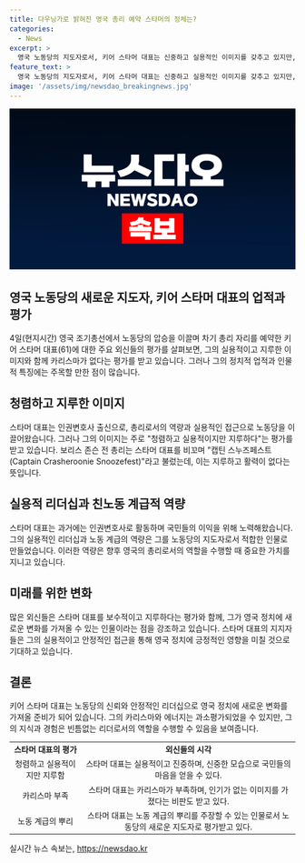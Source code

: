 ```yaml
---
title: 다우닝가로 밝혀진 영국 총리 예약 스타머의 정체는?
categories:
  - News
excerpt: >
  영국 노동당의 지도자로서, 키어 스타머 대표는 신중하고 실용적인 이미지를 갖추고 있지만, 일부에서는 카리스마가 부족하다는 비판을 받고 있다. 스타머 대표는 경제 성장과 사회 정의를 함께 추구하는 중도파로 평가받고 있으며, 노동당의 강화를 위해 다각도로 노력해왔다. 그러나 그의 조심성과 지루함은 일각에서는 부정적으로 평가되기도 했다. 스타머 대표는 실용주의적인 입장을 고수하며 국가 안보와 경제 발전을 중시하고 있지만, 그의 정치적 원칙 부재에 대한 비판도 존재한다.
feature_text: >
  영국 노동당의 지도자로서, 키어 스타머 대표는 신중하고 실용적인 이미지를 갖추고 있지만, 일부에서는 카리스마가 부족하다는 비판을 받고 있다. 스타머 대표는 경제 성장과 사회 정의를 함께 추구하는 중도파로 평가받고 있으며, 노동당의 강화를 위해 다각도로 노력해왔다. 그러나 그의 조심성과 지루함은 일각에서는 부정적으로 평가되기도 했다. 스타머 대표는 실용주의적인 입장을 고수하며 국가 안보와 경제 발전을 중시하고 있지만, 그의 정치적 원칙 부재에 대한 비판도 존재한다.
image: '/assets/img/newsdao_breakingnews.jpg'
---
```


<p><img src="/assets/img/newsdao_breakingnews.jpg" alt="bookingtag 속보" /></p>

<h2 data-ke-size="size26">영국 노동당의 새로운 지도자, 키어 스타머 대표의 업적과 평가</h2>

<p data-ke-size="size16">4일(현지시간) 영국 조기총선에서 노동당의 압승을 이끌며 차기 총리 자리를 예약한 키어 스타머 대표(61)에 대한 주요 외신들의 평가를 살펴보면, 그의 실용적이고 지루한 이미지와 함께 카리스마가 없다는 평가를 받고 있습니다. 그러나 그의 정치적 업적과 인물적 특징에는 주목할 만한 점이 많습니다.</p>

<h2 data-ke-size="size24">청렴하고 지루한 이미지</h2>

<p data-ke-size="size16">스타머 대표는 인권변호사 출신으로, 총리로서의 역량과 실용적인 접근으로 노동당을 이끌어왔습니다. 그러나 그의 이미지는 주로 "청렴하고 실용적이지만 지루하다"는 평가를 받고 있습니다. 보리스 존슨 전 총리는 스타머 대표를 비꼬며 "캡틴 스누즈페스트(Captain Crasheroonie Snoozefest)"라고 불렀는데, 이는 지루하고 활력이 없다는 뜻입니다.</p>

<h2 data-ke-size="size24">실용적 리더십과 친노동 계급적 역량</h2>

<p data-ke-size="size16">스타머 대표는 과거에는 인권변호사로 활동하며 국민들의 이익을 위해 노력해왔습니다. 그의 실용적인 리더십과 노동 계급의 역량은 그를 노동당의 지도자로서 적합한 인물로 만들었습니다. 이러한 역량은 향후 영국의 총리로서의 역할을 수행할 때 중요한 가치를 지니고 있습니다.</p>

<h2 data-ke-size="size24">미래를 위한 변화</h2>

<p data-ke-size="size16">많은 외신들은 스타머 대표를 보수적이고 지루하다는 평가와 함께, 그가 영국 정치에 새로운 변화를 가져올 수 있는 인물이라는 점을 강조하고 있습니다. 스타머 대표의 지지자들은 그의 실용적이고 안정적인 접근을 통해 영국 정치에 긍정적인 영향을 미칠 것으로 기대하고 있습니다.</p>

<h2 data-ke-size="size24">결론</h2>

<p data-ke-size="size16">키어 스타머 대표는 노동당의 신뢰와 안정적인 리더십으로 영국 정치에 새로운 변화를 가져올 준비가 되어 있습니다. 그의 카리스마와 에너지는 과소평가되었을 수 있지만, 그의 지식과 경험은 빈틈없는 리더로서의 역할을 수행할 수 있음을 보여줍니다.</p>

<table>
    <tr>
        <td style="text-align: center; height: 17px;"><b>스타머 대표의 평가</b></td>
        <td style="text-align: center; height: 17px;"><b>외신들의 시각</b></td>
    </tr>
    <tr>
        <td style="text-align: center; height: 17px;">청렴하고 실용적이지만 지루함</td>
        <td style="text-align: center; height: 17px;">스타머 대표는 실용적이고 진중하며, 신중한 모습으로 국민들의 마음을 얻을 수 있다.</td>
    </tr>
    <tr>
        <td style="text-align: center; height: 17px;">카리스마 부족</td>
        <td style="text-align: center; height: 17px;">스타머 대표는 카리스마가 부족하며, 인기가 없는 이미지를 가졌다는 비판도 받고 있다.</td>
    </tr>
    <tr>
        <td style="text-align: center; height: 17px;">노동 계급의 뿌리</td>
        <td style="text-align: center; height: 17px;">스타머 대표는 노동 계급의 뿌리를 주장할 수 있는 인물로서 노동당의 새로운 지도자로 평가받고 있다.</td>
    </tr>
</table>
실시간 뉴스 속보는, <a href="https://newsdao.kr" rel="dofollow">https://newsdao.kr</a>


